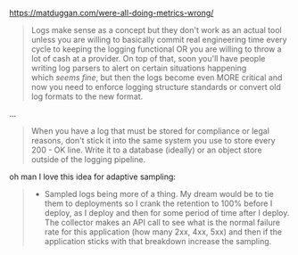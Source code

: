 https://matduggan.com/were-all-doing-metrics-wrong/

> Logs make sense as a concept but they don't work as an actual tool unless you are willing to basically commit real engineering time every cycle to keeping the logging functional OR you are willing to throw a lot of cash at a provider. On top of that, soon you'll have people writing log parsers to alert on certain situations happening which _seems fine_, but then the logs become even MORE critical and now you need to enforce logging structure standards or convert old log formats to the new format.

...

> When you have a log that must be stored for compliance or legal reasons, don't stick it into the same system you use to store every 200 - OK line. Write it to a database (ideally) or an object store outside of the logging pipeline.

oh man I love this idea for adaptive sampling:

> - Sampled logs being more of a thing. My dream would be to tie them to deployments so I crank the retention to 100% before I deploy, as I deploy and then for some period of time after I deploy. The collector makes an API call to see what is the normal failure rate for this application (how many 2xx, 4xx, 5xx) and then if the application sticks with that breakdown increase the sampling.
> 